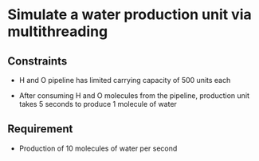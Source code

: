# Simulate a water production unit via multithreading

## Constraints 

* H and O pipeline has limited carrying capacity of 500 units each

* After consuming H and O molecules from the pipeline, production unit takes 5 seconds to produce 1 molecule of water

## Requirement 

* Production of 10 molecules of water per second





